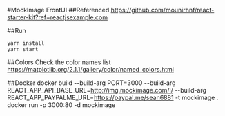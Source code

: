 #MockImage FrontUI
##Referenced 
https://github.com/mounirhnf/react-starter-kit?ref=reactjsexample.com

##Run
```shell
yarn install
yarn start
```

##Colors
Check the color names list
https://matplotlib.org/2.1.1/gallery/color/named_colors.html

##Docker
docker build --build-arg PORT=3000 --build-arg REACT_APP_API_BASE_URL=http://img.mockimage.com/i/ --build-arg REACT_APP_PAYPALME_URL=https://paypal.me/sean6881 -t mockimage .
docker run -p 3000:80 -d mockimage